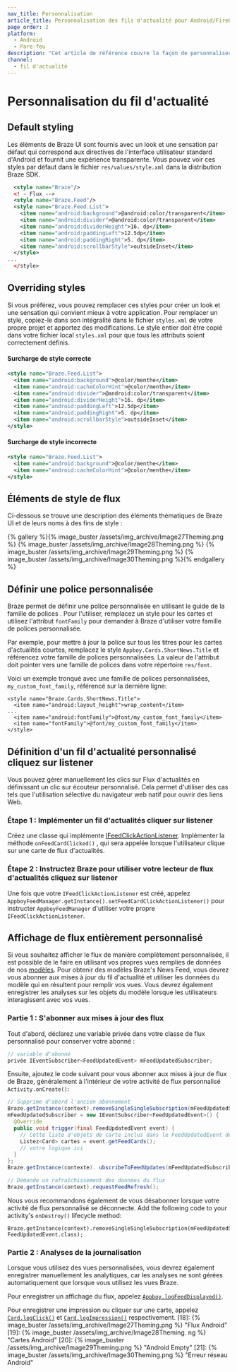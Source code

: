 ```yaml
---
nav_title: Personnalisation
article_title: Personnalisation des fils d'actualité pour Android/FireOS
page_order: 2
platform:
  - Android
  - Pare-feu
description: "Cet article de référence couvre la façon de personnaliser votre fil d'actualité dans votre application Android."
channel:
  - fil d'actualité
---
```


# Personnalisation du fil d'actualité

## Default styling

Les éléments de Braze UI sont fournis avec un look et une sensation par défaut qui correspond aux directives de l'interface utilisateur standard d'Android et fournit une expérience transparente. Vous pouvez voir ces styles par défaut dans le fichier `res/values/style.xml` dans la distribution Braze SDK.

```xml
  <style name="Braze"/>
  <! - Flux -->
  <style name="Braze.Feed"/>
  <style name="Braze.Feed.List">
    <item name="android:background">@android:color/transparent</item>
    <item name="android:divider">@android:color/transparent</item>
    <item name="android:dividerHeight">16. dp</item>
    <item name="android:paddingLeft">12.5dp</item>
    <item name="android:paddingRight">5. dp</item>
    <item name="android:scrollbarStyle">outsideInset</item>
  </style>
...
  </style>
```

## Overriding styles

Si vous préférez, vous pouvez remplacer ces styles pour créer un look et une sensation qui convient mieux à votre application. Pour remplacer un style, copiez-le dans son intégralité dans le fichier `styles.xml` de votre propre projet et apportez des modifications. Le style entier doit être copié dans votre fichier local `styles.xml` pour que tous les attributs soient correctement définis.

#### Surcharge de style correcte

```xml
<style name="Braze.Feed.List">
  <item name="android:background">@color/menthe</item>
  <item name="android:cacheColorHint">@color/menthe</item>
  <item name="android:divider">@android:color/transparent</item>
  <item name="android:dividerHeight">16. dp</item>
  <item name="android:paddingLeft">12.5dp</item>
  <item name="android:paddingRight">5. dp</item>
  <item name="android:scrollbarStyle">outsideInset</item>
</style>
```

#### Surcharge de style incorrecte

```xml
<style name="Braze.Feed.List">
  <item name="android:background">@color/menthe</item>
  <item name="android:cacheColorHint">@color/menthe</item>
</style>
```

## Éléments de style de flux

Ci-dessous se trouve une description des éléments thématiques de Braze UI et de leurs noms à des fins de style :

{% gallery %}{% image_buster /assets/img_archive/Image27Theming.png %}
{% image_buster /assets/img_archive/Image28Theming.png %}
{% image_buster /assets/img_archive/Image29Theming.png %}
{% image_buster /assets/img_archive/Image30Theming.png %}{% endgallery %}

## Définir une police personnalisée

Braze permet de définir une police personnalisée en utilisant le guide de la famille de polices [][40]. Pour l'utiliser, remplacez un style pour les cartes et utilisez l'attribut `fontFamily` pour demander à Braze d'utiliser votre famille de polices personnalisée.

Par exemple, pour mettre à jour la police sur tous les titres pour les cartes d'actualités courtes, remplacez le style `Appboy.Cards.ShortNews.Title` et référencez votre famille de polices personnalisées. La valeur de l'attribut doit pointer vers une famille de polices dans votre répertoire `res/font`.

Voici un exemple tronqué avec une famille de polices personnalisées, `my_custom_font_family`, référencé sur la dernière ligne:

```
<style name="Braze.Cards.ShortNews.Title">
  <item name="android:layout_height">wrap_content</item>
...
  <item name="android:fontFamily">@font/my_custom_font_family</item>
  <item name="fontFamily">@font/my_custom_font_family</item>
</style>
```

## Définition d'un fil d'actualité personnalisé cliquez sur listener

Vous pouvez gérer manuellement les clics sur Flux d'actualités en définissant un clic sur écouteur personnalisé. Cela permet d'utiliser des cas tels que l'utilisation sélective du navigateur web natif pour ouvrir des liens Web.

### Étape 1 : Implémenter un fil d'actualités cliquer sur listener

Créez une classe qui implémente [IFeedClickActionListener][37]. Implémenter la méthode `onFeedCardClicked()` , qui sera appelée lorsque l'utilisateur clique sur une carte de flux d'actualités.

### Étape 2 : Instructez Braze pour utiliser votre lecteur de flux d'actualités cliquez sur listener

Une fois que votre `IFeedClickActionListener` est créé, appelez `AppboyFeedManager.getInstance().setFeedCardClickActionListener()` pour instructer `AppboyFeedManager` d'utiliser votre propre `IFeedClickActionListener`.

## Affichage de flux entièrement personnalisé

Si vous souhaitez afficher le flux de manière complètement personnalisée, il est possible de le faire en utilisant vos propres vues remplies de données de nos [modèles][9]. Pour obtenir des modèles Braze's News Feed, vous devrez vous abonner aux mises à jour du fil d'actualité et utiliser les données du modèle qui en résultent pour remplir vos vues. Vous devrez également enregistrer les analyses sur les objets du modèle lorsque les utilisateurs interagissent avec vos vues.

### Partie 1 : S'abonner aux mises à jour des flux

Tout d'abord, déclarez une variable privée dans votre classe de flux personnalisé pour conserver votre abonné :

```java
// variable d'abonné
privée IEventSubscriber<FeedUpdatedEvent> mFeedUpdatedSubscriber;
```

Ensuite, ajoutez le code suivant pour vous abonner aux mises à jour de flux de Braze, généralement à l'intérieur de votre activité de flux personnalisé `Activity.onCreate()`:

```java
// Supprime d'abord l'ancien abonnement
Braze.getInstance(context).removeSingleSingleSubscription(mFeedUpdatedSubscriber, FeedUpdatedEvent. laiton);
mFeedUpdatedSubscriber = new IEventSubscriber<FeedUpdatedEvent>() {
  @Override
  public void trigger(final FeedUpdatedEvent event) {
    // Cette liste d'objets de carte inclus dans le FeedUpdatedEvent devrait être utilisée pour remplir vos vues de flux d'actualités.
    Listez<Card> cartes = event.getFeedCards();
    // votre logique ici
  }
};
Braze.getInstance(contexte). ubscribeToFeedUpdates(mFeedUpdatedSubscriber);

// Demande un rafraîchissement des données du flux
Braze.getInstance(context).requestFeedRefresh();
```

Nous vous recommandons également de vous désabonner lorsque votre activité de flux personnalisé se déconnecte. Add the following code to your activity's `onDestroy()` lifecycle method:

```
Braze.getInstance(context).removeSingleSingleSubscription(mFeedUpdatedSubscriber, FeedUpdatedEvent.class);
```

### Partie 2 : Analyses de la journalisation

Lorsque vous utilisez des vues personnalisées, vous devrez également enregistrer manuellement les analytiques, car les analyses ne sont gérées automatiquement que lorsque vous utilisez les vues Braze.

Pour enregistrer un affichage du flux, appelez [`Appboy.logFeedDisplayed()`][6].

Pour enregistrer une impression ou cliquer sur une carte, appelez [`Card.logClick()`][7] et [`Card.logImpression()`][8] respectivement.
[18]: {% image_buster /assets/img_archive/Image27Theming.png %} "Flux Android" [19]: {% image_buster /assets/img_archive/Image28Theming. ng %} "Cartes Android" [20]: {% image_buster /assets/img_archive/Image29Theming.png %} "Android Empty" [21]: {% image_buster /assets/img_archive/Image30Theming.png %} "Erreur réseau Android"


[6]: https://appboy.github.io/appboy-android-sdk/javadocs/com/appboy/Appboy.html#logFeedDisplayed--
[7]: https://appboy.github.io/appboy-android-sdk/javadocs/com/appboy/models/cards/Card.html#logClick--
[8]: https://appboy.github.io/appboy-android-sdk/javadocs/com/appboy/models/cards/Card.html#logImpression--
[9]: {{site.baseurl}}/developer_guide/platform_integration_guides/android/news_feed/card_types/#card-types
[37]: https://github.com/Appboy/appboy-android-sdk/blob/master/android-sdk-ui/src/main/java/com/appboy/ui/feed/listeners/IFeedClickActionListener.java
[40]: {{site.baseurl}}/developer_guide/platform_integration_guides/android/advanced_use_cases/font_customization/#font-customization
[40]: {{site.baseurl}}/developer_guide/platform_integration_guides/android/advanced_use_cases/font_customization/#font-customization
